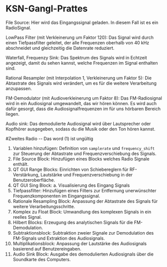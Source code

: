 # KSN-Gangl-Prattes
File Source: Hier wird das Eingangssignal geladen. In diesem Fall ist es ein RadioSignal.

LowPass Filter (mit Verkleinerung um Faktor 120): Das Signal wird durch einen Tiefpassfilter geleitet, der alle Frequenzen oberhalb von 40 kHz abschneidet und gleichzeitig die Datenrate reduziert.

Waterfall, Frequenzy Sink: Das Spektrum des Signals wird in Echtzeit angezeigt, damit du sehen kannst, welche Frequenzen im Signal enthalten sind.

Rational Resampler (mit Interpolation 1, Verkleinerung um Faktor 5): Die Abtastrate des Signals wird verändert, um es für die weitere Verarbeitung anzupassen.

FM-Demodulator (mit Audioverkleinerung um Faktor 8): Das FM-Radiosignal wird in ein Audiosignal umgewandelt, das wir hören können. Es wird auch dafür gesorgt, dass die Audiosignalfrequenzen im für uns hörbaren Bereich liegen.

Audio sink: Das demodulierte Audiosignal wird über Lautsprecher oder Kopfhörer ausgegeben, sodass du die Musik oder den Ton hören kannst.


#Zweites Radio -- Das word (1) ist ungültig

1.	Variablen hinzufügen:
   	Definition von `samplerate` und `frequency_shift` zur Steuerung der Abtastrate und Frequenzverschiebung des Signals.
2.	File Source Block:
   	Hinzufügen eines Blocks welches Radio Signale enthält.
3.	QT GUI Range Blocks:
   	Einrichten von Schiebereglern für RF-Verstärkung, Lautstärke und Frequenzverschiebung in der Benutzeroberfläche.
4.	QT GUI Sing Block:
   	a.	Visualisierung des Eingang Signals   
5.	Tiefpassfilter:
   	Hinzufügen eines Filters zur Entfernung unerwünschter Frequenzkomponenten im Eingangssignal.
6.	Rationale Resampling Block:
   	Anpassung der Abtastrate des Signals für weitere Verarbeitungsschritte.
7.	Komplex zu Float Block:
   	Umwandlung des komplexen Signals in ein reelles Signal.
8.	Hilbert Blocks:
   	Erzeugung des analytischen Signals für die FM-Demodulation.
9.	Subtraktionsblock:
   	Subtraktion zweier Signale zur Demodulation des FM-Signals und Extraktion des Audiosignals.
10.	Multiplikationsblock:
    Anpassung der Lautstärke des Audiosignals basierend auf Benutzereingaben.
11.	Audio Sink Block:
    Ausgabe des demodulierten Audiosignals über die Soundkarte des Computers.
 
